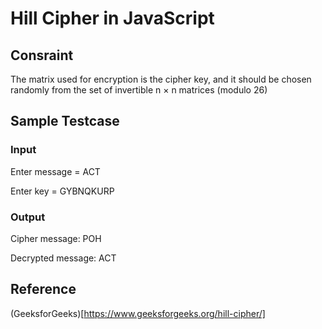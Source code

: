 # Hill Cipher in JavaScript

## Consraint

The matrix used for encryption is the cipher key, and it should be chosen randomly from the set of invertible n × n matrices (modulo 26)

## Sample Testcase

### Input
 Enter message = ACT

 Enter key = GYBNQKURP

### Output
 Cipher message: POH

 Decrypted message: ACT


## Reference

(GeeksforGeeks)[https://www.geeksforgeeks.org/hill-cipher/]